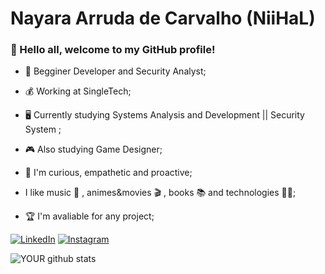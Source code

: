 # Nayara Arruda de Carvalho (NiiHaL)

### :handshake: Hello all, welcome to my GitHub profile!


- :beginner: Begginer Developer and Security Analyst;

- :moneybag: Working at SingleTech;

-  :desktop_computer: Currently studying Systems Analysis and Development || Security System ;

- :video_game: Also studying Game Designer;

- :call_me_hand: I'm curious, empathetic and proactive;

- I like music :metal: , animes&movies :clapper: , books :books: and technologies :woman_technologist:;

- :trophy: I'm avaliable for any project;
  

[![LinkedIn](https://img.shields.io/badge/LinkedIn-000?style=for-the-badge&logo=linkedin&logoColor=0E76A8)](https://www.linkedin.com/in/nihal182/)
[![Instagram](https://img.shields.io/badge/Instagram-000?style=for-the-badge&logo=instagram)](https://www.instagram.com/notexist4u/)
  

![YOUR github stats](https://github-readme-stats.vercel.app/api?username=Nihal182)

